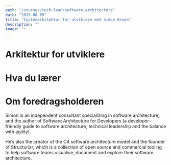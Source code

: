```yaml
---
path: "/courses/tech-lead/software-architecture"
date: "2019-06-05"
title: "Systemarkitektur for utviklere med Simon Brown"
description: ""
image: ""
---
```


# Arkitektur for utviklere

# Hva du lærer

# Om foredragsholderen

Simon is an independent consultant specializing in software architecture, and the author of Software Architecture for Developers (a developer-friendly guide to software architecture, technical leadership and the balance with agility).

He’s also the creator of the C4 software architecture model and the founder of Structurizr, which is a collection of open source and commercial tooling to help software teams visualise, document and explore their software architecture.
